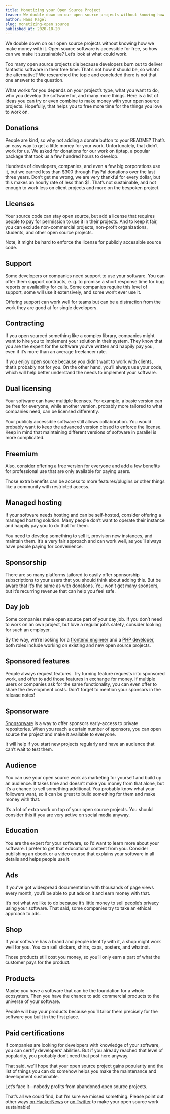 ```yaml
---
title: Monetizing your Open Source Project
teaser: We double down on our open source projects without knowing how we make money with it. Open source software is accessible for free, so how can we make it sustainable?
author: Hans Pagel
slug: monetizing-open source
published_at: 2020-10-20
---
```


We double down on our open source projects without knowing how we make money with it. Open source software is accessible for free, so how can we make it sustainable? Let’s look at what could work.

Too many open source projects die because developers burn out to deliver fantastic software in their free time. That’s not how it should be, so what’s the alternative? We researched the topic and concluded there is not that one answer to the question.

What works for you depends on your project’s type, what you want to do, who you develop the software for, and many more things. Here is a list of ideas you can try or even combine to make money with your open source projects. Hopefully, that helps you to free more time for the things you love to work on.

## Donations
People are kind, so why not adding a donate button to your README? That’s an easy way to get a little money for your work. Unfortunately, that didn’t work for us. We asked for donations for our work on tiptap, a popular package that took us a few hundred hours to develop.

Hundreds of developers, companies, and even a few big corporations use it, but we earned less than $300 through PayPal donations over the last three years. Don’t get me wrong, we are very thankful for every dollar, but this makes an hourly rate of less than $1. That’s not sustainable, and not enough to work less on client projects and more on the bespoken project.

## Licenses
Your source code can stay open source, but add a license that requires people to pay for permission to use it in their projects. And to keep it fair, you can exclude non-commercial projects, non-profit organizations, students, and other open source projects.

Note, it might be hard to enforce the license for publicly accessible source code.

## Support
Some developers or companies need support to use your software. You can offer them support contracts, e. g. to promise a short response time for bug reports or availability for calls. Some companies require this level of support, some will use it extensively, and some won’t ever use it.

Offering support can work well for teams but can be a distraction from the work they are good at for single developers.

## Contracting
If you open sourced something like a complex library, companies might want to hire you to implement your solution in their system. They know that you are the expert for the software you’ve written and happily pay you, even if it’s more than an average freelancer rate.

If you enjoy open source because you didn’t want to work with clients, that’s probably not for you. On the other hand, you’ll always use your code, which will help better understand the needs to implement your software.

## Dual licensing
Your software can have multiple licenses. For example, a basic version can be free for everyone, while another version, probably more tailored to what companies need, can be licensed differently.

Your publicly accessible software still allows collaboration. You would probably want to keep the advanced version closed to enforce the license. Keep in mind that maintaining different versions of software in parallel is more complicated.

## Freemium
Also, consider offering a free version for everyone and add a few benefits for professional use that are only available for paying users.

Those extra benefits can be access to more features/plugins or other things like a community with restricted access.

## Managed hosting
If your software needs hosting and can be self-hosted, consider offering a managed hosting solution. Many people don’t want to operate their instance and happily pay you to do that for them.

You need to develop something to sell it, provision new instances, and maintain them. It’s a very fair approach and can work well, as you’ll always have people paying for convenience.

## Sponsorship
There are so many platforms tailored to easily offer sponsorship subscriptions to your users that you should think about adding this. But be aware that it’s the same as with donations. You won’t get many sponsors, but it’s recurring revenue that can help you feel safe.

## Day job
Some companies make open source part of your day job. If you don’t need to work on an own project, but love a regular job’s safety, consider looking for such an employer.

By the way, we’re looking for a [frontend engineer](https://ueberdosis.io/frontend-engineer) and a [PHP developer](https://ueberdosis.io/php-developer), both roles include working on existing and new open source projects.

## Sponsored features
People always request features. Try turning feature requests into sponsored work, and offer to add those features in exchange for money. If multiple users or companies ask for the same functionality, you can even offer to share the development costs. Don’t forget to mention your sponsors in the release notes!

## Sponsorware
[Sponsorware](https://github.com/sponsorware/docs) is a way to offer sponsors early-access to private repositories. When you reach a certain number of sponsors, you can open source the project and make it available to everyone.

It will help if you start new projects regularly and have an audience that can’t wait to test them.

## Audience
You can use your open source work as marketing for yourself and build up an audience. It takes time and doesn’t make you money from that alone, but it’s a chance to sell something additional. You probably know what your followers want, so it can be great to build something for them and make money with that.

It’s a lot of extra work on top of your open source projects. You should consider this if you are very active on social media anyway.

## Education
You are the expert for your software, so I’d want to learn more about your software. I prefer to get that educational content from you. Consider publishing an ebook or a video course that explains your software in all details and helps people use it.

## Ads
If you’ve got widespread documentation with thousands of page views every month, you’ll be able to put ads on it and earn money with that.

It’s not what we like to do because it’s little money to sell people’s privacy using your software. That said, some companies try to take an ethical approach to ads.

## Shop
If your software has a brand and people identify with it, a shop might work well for you. You can sell stickers, shirts, caps, posters, and whatnot.

Those products still cost you money, so you’ll only earn a part of what the customer pays for the product.

## Products
Maybe you have a software that can be the foundation for a whole ecosystem. Then you have the chance to add commercial products to the universe of your software.

People will buy your products because you’ll tailor them precisely for the software you built in the first place.

## Paid certifications
If companies are looking for developers with knowledge of your software, you can certify developers’ abilities. But if you already reached that level of popularity, you probably don’t need that post here anyway.

That said, we’ll hope that your open source project gains popularity and the list of things you can do somehow helps you make the maintenance and development sustainable.

Let’s face it—nobody profits from abandoned open source projects.

That’s all we could find, but I’m sure we missed something. Please point out other ways [on HackerNews](https://news.ycombinator.com/item?id=24835485) or [on Twitter](https://twitter.com/hanspagel/status/1318488075182497792) to make your open source work sustainable!
